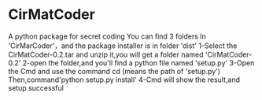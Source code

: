 # CirMatCoder
A python package for secret coding
  You can find 3 folders In 'CirMarCoder'，and the package installer is in folder 'dist'
  1-Select the CirMatCoder-0.2.tar and unzip it,you will get a folder named 'CirMatCoder-0.2'
  2-open the folder,and you'll find a python file named 'setup.py'
  3-Open the Cmd and use the command cd <path> (<path>means the path of 'setup.py')
  Then,command'python setup.py install'
  4-Cmd will show the result,and setup successful
  
  
